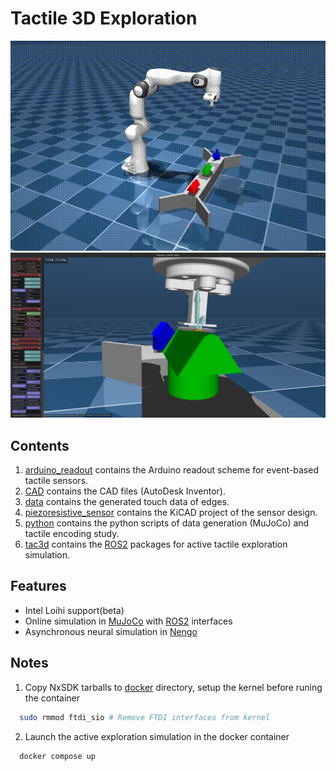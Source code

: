 # Tactile 3D Exploration
![Cover](./docs/cover.gif "Robot Touch")
![Contact](./docs/soft_contact.png "Soft Contact")

## Contents
1. [arduino_readout](arduino_readout) contains the Arduino readout scheme for event-based tactile sensors.
2. [CAD](CAD/) contains the CAD files (AutoDesk Inventor).
3. [data](data/) contains the generated touch data of edges.
4. [piezoresistive_sensor](piezoresistive_sensor/) contains the KiCAD project of the sensor design.
5. [python](python/) contains the python scripts of data generation (MuJoCo) and tactile encoding study.
6. [tac3d](tac3d/) contains the [ROS2](https://docs.ros.org/en/humble/index.html) packages for active tactile exploration simulation.

## Features
- Intel Loihi support(beta)
- Online simulation in [MuJoCo](https://mujoco.org/) with [ROS2](https://www.ros.org/) interfaces
- Asynchronous neural simulation in [Nengo](https://www.nengo.ai/)

## Notes
1. Copy NxSDK tarballs to [docker](docker/) directory, setup the kernel before runing the container
  ```bash
    sudo rmmod ftdi_sio # Remove FTDI interfaces from kernel
  ```
2. Launch the active exploration simulation in the docker container
  ```bash
    docker compose up
  ```
